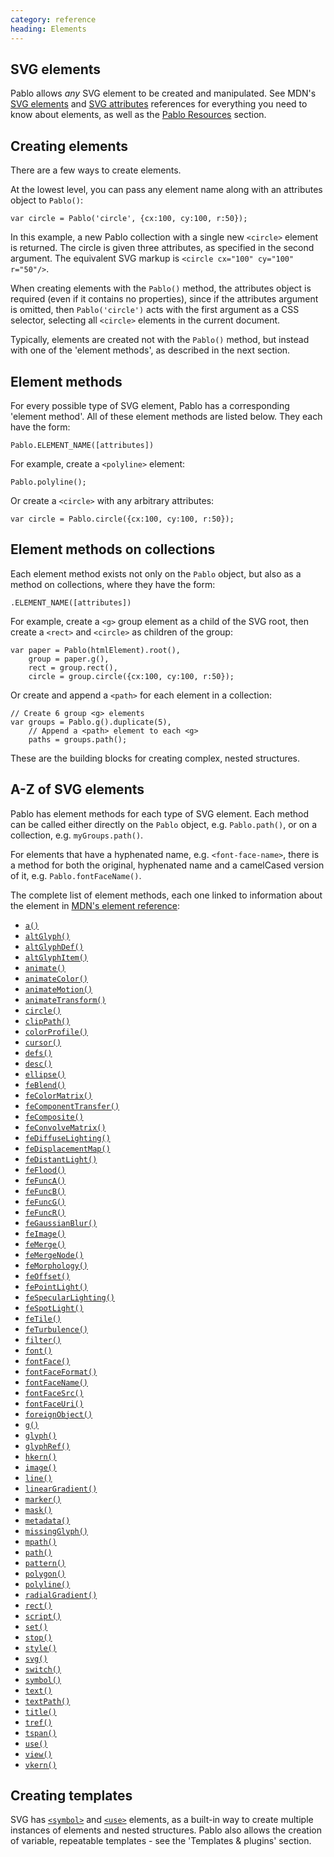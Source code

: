 ```yaml
--- 
category: reference
heading: Elements
---
```


SVG elements
------------

Pablo allows _any_ SVG element to be created and manipulated. See MDN's [SVG elements][mdn-svg-el] and [SVG attributes][mdn-svg-attr] references for everything you need to know about elements, as well as the [Pablo Resources][resources] section.


Creating elements
-----------------

There are a few ways to create elements.

At the lowest level, you can pass any element name along with an attributes object to `Pablo()`:

    var circle = Pablo('circle', {cx:100, cy:100, r:50});

In this example, a new Pablo collection with a single new `<circle>` element is returned. The circle is given three attributes, as specified in the second argument. The equivalent SVG markup is `<circle cx="100" cy="100" r="50"/>`.

When creating elements with the `Pablo()` method, the attributes object is required (even if it contains no properties), since if the attributes argument is omitted, then `Pablo('circle')` acts with the first argument as a CSS selector, selecting all `<circle>` elements in the current document.

Typically, elements are created not with the `Pablo()` method, but instead with one of the 'element methods', as described in the next section.


Element methods
---------------

For every possible type of SVG element, Pablo has a corresponding 'element method'. All of these element methods are listed below. They each have the form:

    Pablo.ELEMENT_NAME([attributes])


For example, create a `<polyline>` element:

    Pablo.polyline();


Or create a `<circle>` with any arbitrary attributes:

    var circle = Pablo.circle({cx:100, cy:100, r:50});


Element methods on collections
------------------------------

Each element method exists not only on the `Pablo` object, but also as a method on collections, where they have the form:

    .ELEMENT_NAME([attributes])

For example, create a `<g>` group element as a child of the SVG root, then create a `<rect>` and `<circle>` as children of the group:

    var paper = Pablo(htmlElement).root(),
        group = paper.g(),
        rect = group.rect(),
        circle = group.circle({cx:100, cy:100, r:50});


Or create and append a `<path>` for each element in a collection:

    // Create 6 group <g> elements
    var groups = Pablo.g().duplicate(5),
        // Append a <path> element to each <g>
        paths = groups.path();


These are the building blocks for creating complex, nested structures.


A-Z of SVG elements
-------------------

Pablo has element methods for each type of SVG element. Each method can be called either directly on the `Pablo` object, e.g. `Pablo.path()`, or on a collection, e.g. `myGroups.path()`.

For elements that have a hyphenated name, e.g. `<font-face-name>`, there is a method for both the original, hyphenated name and a camelCased version of it, e.g. `Pablo.fontFaceName()`.

The complete list of element methods, each one linked to information about the element in [MDN's element reference][mdn-svg-el]:

* [`a()`][a]
* [`altGlyph()`][altGlyph]
* [`altGlyphDef()`][altGlyphDef]
* [`altGlyphItem()`][altGlyphItem]
* [`animate()`][animate]
* [`animateColor()`][animateColor]
* [`animateMotion()`][animateMotion]
* [`animateTransform()`][animateTransform]
* [`circle()`][circle]
* [`clipPath()`][clipPath]
* [`colorProfile()`][color-profile]
* [`cursor()`][cursor]
* [`defs()`][defs]
* [`desc()`][desc]
* [`ellipse()`][ellipse]
* [`feBlend()`][feBlend]
* [`feColorMatrix()`][feColorMatrix]
* [`feComponentTransfer()`][feComponentTransfer]
* [`feComposite()`][feComposite]
* [`feConvolveMatrix()`][feConvolveMatrix]
* [`feDiffuseLighting()`][feDiffuseLighting]
* [`feDisplacementMap()`][feDisplacementMap]
* [`feDistantLight()`][feDistantLight]
* [`feFlood()`][feFlood]
* [`feFuncA()`][feFuncA]
* [`feFuncB()`][feFuncB]
* [`feFuncG()`][feFuncG]
* [`feFuncR()`][feFuncR]
* [`feGaussianBlur()`][feGaussianBlur]
* [`feImage()`][feImage]
* [`feMerge()`][feMerge]
* [`feMergeNode()`][feMergeNode]
* [`feMorphology()`][feMorphology]
* [`feOffset()`][feOffset]
* [`fePointLight()`][fePointLight]
* [`feSpecularLighting()`][feSpecularLighting]
* [`feSpotLight()`][feSpotLight]
* [`feTile()`][feTile]
* [`feTurbulence()`][feTurbulence]
* [`filter()`][filter]
* [`font()`][font]
* [`fontFace()`][font-face]
* [`fontFaceFormat()`][font-face-format]
* [`fontFaceName()`][font-face-name]
* [`fontFaceSrc()`][font-face-src]
* [`fontFaceUri()`][font-face-uri]
* [`foreignObject()`][foreignObject]
* [`g()`][g]
* [`glyph()`][glyph]
* [`glyphRef()`][glyphRef]
* [`hkern()`][hkern]
* [`image()`][image]
* [`line()`][line]
* [`linearGradient()`][linearGradient]
* [`marker()`][marker]
* [`mask()`][mask]
* [`metadata()`][metadata]
* [`missingGlyph()`][missing-glyph]
* [`mpath()`][mpath]
* [`path()`][path]
* [`pattern()`][pattern]
* [`polygon()`][polygon]
* [`polyline()`][polyline]
* [`radialGradient()`][radialGradient]
* [`rect()`][rect]
* [`script()`][script]
* [`set()`][set]
* [`stop()`][stop]
* [`style()`][style]
* [`svg()`][svg]
* [`switch()`][switch]
* [`symbol()`][symbol]
* [`text()`][text]
* [`textPath()`][textPath]
* [`title()`][title]
* [`tref()`][tref]
* [`tspan()`][tspan]
* [`use()`][use]
* [`view()`][view]
* [`vkern()`][vkern]


Creating templates
------------------

SVG has [`<symbol>`][symbol] and [`<use>`][use] elements, as a built-in way to create multiple instances of elements and nested structures. Pablo also allows the creation of variable, repeatable templates - see the 'Templates & plugins' section.


[resources]: http://pablojs.com/details/#resources
[mdn-svg-el]: https://developer.mozilla.org/en/SVG/Element
[mdn-svg-attr]: https://developer.mozilla.org/en/SVG/Attribute

[a]: https://developer.mozilla.org/en-US/docs/SVG/Element/a
[altGlyph]: https://developer.mozilla.org/en-US/docs/SVG/Element/altGlyph
[altGlyphDef]: https://developer.mozilla.org/en-US/docs/SVG/Element/altGlyphDef
[altGlyphItem]: https://developer.mozilla.org/en-US/docs/SVG/Element/altGlyphItem
[animate]: https://developer.mozilla.org/en-US/docs/SVG/Element/animate
[animateColor]: https://developer.mozilla.org/en-US/docs/SVG/Element/animateColor
[animateMotion]: https://developer.mozilla.org/en-US/docs/SVG/Element/animateMotion
[animateTransform]: https://developer.mozilla.org/en-US/docs/SVG/Element/animateTransform
[circle]: https://developer.mozilla.org/en-US/docs/SVG/Element/circle
[clipPath]: https://developer.mozilla.org/en-US/docs/SVG/Element/clipPath
[color-profile]: https://developer.mozilla.org/en-US/docs/SVG/Element/color-profile
[cursor]: https://developer.mozilla.org/en-US/docs/SVG/Element/cursor
[defs]: https://developer.mozilla.org/en-US/docs/SVG/Element/defs
[desc]: https://developer.mozilla.org/en-US/docs/SVG/Element/desc
[ellipse]: https://developer.mozilla.org/en-US/docs/SVG/Element/ellipse
[feBlend]: https://developer.mozilla.org/en-US/docs/SVG/Element/feBlend
[feColorMatrix]: https://developer.mozilla.org/en-US/docs/SVG/Element/feColorMatrix
[feComponentTransfer]: https://developer.mozilla.org/en-US/docs/SVG/Element/feComponentTransfer
[feComposite]: https://developer.mozilla.org/en-US/docs/SVG/Element/feComposite
[feConvolveMatrix]: https://developer.mozilla.org/en-US/docs/SVG/Element/feConvolveMatrix
[feDiffuseLighting]: https://developer.mozilla.org/en-US/docs/SVG/Element/feDiffuseLighting
[feDisplacementMap]: https://developer.mozilla.org/en-US/docs/SVG/Element/feDisplacementMap
[feDistantLight]: https://developer.mozilla.org/en-US/docs/SVG/Element/feDistantLight
[feFlood]: https://developer.mozilla.org/en-US/docs/SVG/Element/feFlood
[feFuncA]: https://developer.mozilla.org/en-US/docs/SVG/Element/feFuncA
[feFuncB]: https://developer.mozilla.org/en-US/docs/SVG/Element/feFuncB
[feFuncG]: https://developer.mozilla.org/en-US/docs/SVG/Element/feFuncG
[feFuncR]: https://developer.mozilla.org/en-US/docs/SVG/Element/feFuncR
[feGaussianBlur]: https://developer.mozilla.org/en-US/docs/SVG/Element/feGaussianBlur
[feImage]: https://developer.mozilla.org/en-US/docs/SVG/Element/feImage
[feMerge]: https://developer.mozilla.org/en-US/docs/SVG/Element/feMerge
[feMergeNode]: https://developer.mozilla.org/en-US/docs/SVG/Element/feMergeNode
[feMorphology]: https://developer.mozilla.org/en-US/docs/SVG/Element/feMorphology
[feOffset]: https://developer.mozilla.org/en-US/docs/SVG/Element/feOffset
[fePointLight]: https://developer.mozilla.org/en-US/docs/SVG/Element/fePointLight
[feSpecularLighting]: https://developer.mozilla.org/en-US/docs/SVG/Element/feSpecularLighting
[feSpotLight]: https://developer.mozilla.org/en-US/docs/SVG/Element/feSpotLight
[feTile]: https://developer.mozilla.org/en-US/docs/SVG/Element/feTile
[feTurbulence]: https://developer.mozilla.org/en-US/docs/SVG/Element/feTurbulence
[filter]: https://developer.mozilla.org/en-US/docs/SVG/Element/filter
[font]: https://developer.mozilla.org/en-US/docs/SVG/Element/font
[font-face]: https://developer.mozilla.org/en-US/docs/SVG/Element/font-face
[font-face-format]: https://developer.mozilla.org/en-US/docs/SVG/Element/font-face-format
[font-face-name]: https://developer.mozilla.org/en-US/docs/SVG/Element/font-face-name
[font-face-src]: https://developer.mozilla.org/en-US/docs/SVG/Element/font-face-src
[font-face-uri]: https://developer.mozilla.org/en-US/docs/SVG/Element/font-face-uri
[foreignObject]: https://developer.mozilla.org/en-US/docs/SVG/Element/foreignObject
[g]: https://developer.mozilla.org/en-US/docs/SVG/Element/g
[glyph]: https://developer.mozilla.org/en-US/docs/SVG/Element/glyph
[glyphRef]: https://developer.mozilla.org/en-US/docs/SVG/Element/glyphRef
[hkern]: https://developer.mozilla.org/en-US/docs/SVG/Element/hkern
[image]: https://developer.mozilla.org/en-US/docs/SVG/Element/image
[line]: https://developer.mozilla.org/en-US/docs/SVG/Element/line
[linearGradient]: https://developer.mozilla.org/en-US/docs/SVG/Element/linearGradient
[marker]: https://developer.mozilla.org/en-US/docs/SVG/Element/marker
[mask]: https://developer.mozilla.org/en-US/docs/SVG/Element/mask
[metadata]: https://developer.mozilla.org/en-US/docs/SVG/Element/metadata
[missing-glyph]: https://developer.mozilla.org/en-US/docs/SVG/Element/missing-glyph
[mpath]: https://developer.mozilla.org/en-US/docs/SVG/Element/mpath
[path]: https://developer.mozilla.org/en-US/docs/SVG/Element/path
[pattern]: https://developer.mozilla.org/en-US/docs/SVG/Element/pattern
[polygon]: https://developer.mozilla.org/en-US/docs/SVG/Element/polygon
[polyline]: https://developer.mozilla.org/en-US/docs/SVG/Element/polyline
[radialGradient]: https://developer.mozilla.org/en-US/docs/SVG/Element/radialGradient
[rect]: https://developer.mozilla.org/en-US/docs/SVG/Element/rect
[script]: https://developer.mozilla.org/en-US/docs/SVG/Element/script
[set]: https://developer.mozilla.org/en-US/docs/SVG/Element/set
[stop]: https://developer.mozilla.org/en-US/docs/SVG/Element/stop
[style]: https://developer.mozilla.org/en-US/docs/SVG/Element/style
[svg]: https://developer.mozilla.org/en-US/docs/SVG/Element/svg
[switch]: https://developer.mozilla.org/en-US/docs/SVG/Element/switch
[symbol]: https://developer.mozilla.org/en-US/docs/SVG/Element/symbol
[text]: https://developer.mozilla.org/en-US/docs/SVG/Element/text
[textPath]: https://developer.mozilla.org/en-US/docs/SVG/Element/textPath
[title]: https://developer.mozilla.org/en-US/docs/SVG/Element/title
[tref]: https://developer.mozilla.org/en-US/docs/SVG/Element/tref
[tspan]: https://developer.mozilla.org/en-US/docs/SVG/Element/tspan
[use]: https://developer.mozilla.org/en-US/docs/SVG/Element/use
[view]: https://developer.mozilla.org/en-US/docs/SVG/Element/view
[vkern]: https://developer.mozilla.org/en-US/docs/SVG/Element/vkern